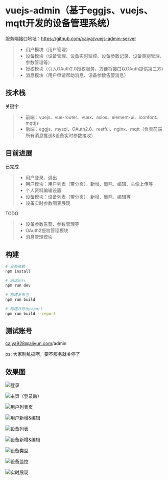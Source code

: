 

# vuejs-admin（基于eggjs、vuejs、mqtt开发的设备管理系统）

服务端接口地址：https://github.com/caiya/vuejs-admin-server

> * 用户模块（用户管理）
> * 设备模块（设备管理、设备实时监控、设备参数记录、设备类别管理、参数管理等）
> * 授权模块（引入OAuth2.0授权服务，方便将接口以OAuth提供第三方）
> * 消息模块（用户申请帮助消息、设备参数告警消息）

## 技术栈

关键字

> * 前端：vuejs、vue-router、vuex、axios、element-ui、iconfont、mqttjs
> * 后端：eggjs、mysql、OAuth2.0、restful、nginx、mqtt（负责前端所有消息推送&设备实时参数接收）

## 目前进展

已完成

> * 用户登录、退出
> * 用户模块：用户列表（带分页）、新增、删除、编辑、头像上传等
> * 个人资料编辑设置
> * 设备模块：设备列表（带分页）、新增、删除、编辑等
> * 设备实时参数图表展现

TODO

> * 设备参数告警、参数管理等
> * OAuth2授权管理模块
> * 消息管理模块

## 构建

``` bash
# 安装依赖
npm install

# 测试运行
npm run dev

# 构建发布包
npm run build

# 构建并导出report
npm run build --report
```

## 测试账号

caiya928@aliyun.com/admin

ps: 大家别乱搞啊，要不服务就关停了

## 效果图

![登录](https://raw.githubusercontent.com/caiya/imgs/2a33e9a186536903ac75bcae5cffb9274876462f/dev-login.png)

![主页（登录后）](https://raw.githubusercontent.com/caiya/imgs/2a33e9a186536903ac75bcae5cffb9274876462f/dev-main.png)

![用户列表页](https://raw.githubusercontent.com/caiya/imgs/2a33e9a186536903ac75bcae5cffb9274876462f/dev-users.png)

![用户新增&编辑](https://raw.githubusercontent.com/caiya/imgs/2a33e9a186536903ac75bcae5cffb9274876462f/dev-user-add.png)

![设备列表](https://raw.githubusercontent.com/caiya/imgs/2a33e9a186536903ac75bcae5cffb9274876462f/dev-devices.png)

![设备新增&编辑](https://raw.githubusercontent.com/caiya/imgs/2a33e9a186536903ac75bcae5cffb9274876462f/dev-device-edit.png)

![设备类型](https://raw.githubusercontent.com/caiya/imgs/2a33e9a186536903ac75bcae5cffb9274876462f/dev-devtypes.png)

![设备监控](https://raw.githubusercontent.com/caiya/imgs/41f4765c49f7f1f93fed35b3a2099c8e16f1ba93/s-11.png)

![实时展现](https://raw.githubusercontent.com/caiya/imgs/41f4765c49f7f1f93fed35b3a2099c8e16f1ba93/s-22.png)

